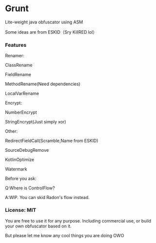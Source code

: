 # Grunt
Lite-weight java obfuscator using ASM

Some ideas are from ESKID（Sry KillRED lol）

### Features
Renamer:

ClassRename 

FieldRename 

MethodRename(Need dependencies) 

LocalVarRename

Encrypt:

NumberEncrypt 

StringEncrypt(Just simply xor)

Other:

RedirectFieldCall(Scramble,Name from ESKID)

SourceDebugRemove

KotlinOptimize

Watermark

Before you ask: 

Q:Where is ControlFlow?

A:WIP. You can skid Radon's flow instead.

### License: MIT

You are free to use it for any purpose. Including commercial use, or build your own obfuscator based on it.

But please let me know any cool things you are doing OWO
